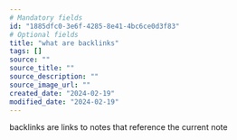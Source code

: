 ```yaml
---
# Mandatory fields
id: "1885dfc0-3e6f-4285-8e41-4bc6ce0d3f83"
# Optional fields
title: "what are backlinks"
tags: []
source: ""
source_title: ""
source_description: ""
source_image_url: ""
created_date: "2024-02-19"
modified_date: "2024-02-19"
---
```

backlinks are links to notes that reference the current note